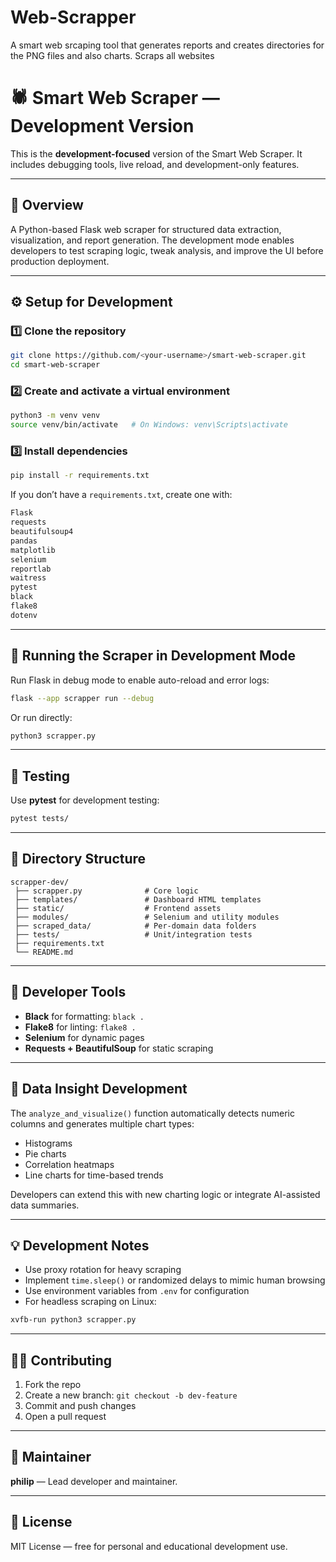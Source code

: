 # Web-Scrapper
A smart web srcaping tool that generates reports and creates directories for the PNG files and also charts. Scraps all websites

# 🕷️ Smart Web Scraper — Development Version

This is the **development-focused** version of the Smart Web Scraper. It includes debugging tools, live reload, and development-only features.

---

## 🧩 Overview
A Python-based Flask web scraper for structured data extraction, visualization, and report generation. The development mode enables developers to test scraping logic, tweak analysis, and improve the UI before production deployment.

---

## ⚙️ Setup for Development

### 1️⃣ Clone the repository
```bash
git clone https://github.com/<your-username>/smart-web-scraper.git
cd smart-web-scraper
```

### 2️⃣ Create and activate a virtual environment
```bash
python3 -m venv venv
source venv/bin/activate   # On Windows: venv\Scripts\activate
```

### 3️⃣ Install dependencies
```bash
pip install -r requirements.txt
```

If you don’t have a `requirements.txt`, create one with:
```bash
Flask
requests
beautifulsoup4
pandas
matplotlib
selenium
reportlab
waitress
pytest
black
flake8
dotenv
```

---

## 🧠 Running the Scraper in Development Mode
Run Flask in debug mode to enable auto-reload and error logs:
```bash
flask --app scrapper run --debug
```

Or run directly:
```bash
python3 scrapper.py
```

---

## 🧪 Testing
Use **pytest** for development testing:
```bash
pytest tests/
```

---

## 🧱 Directory Structure
```
scrapper-dev/
 ├── scrapper.py              # Core logic
 ├── templates/               # Dashboard HTML templates
 ├── static/                  # Frontend assets
 ├── modules/                 # Selenium and utility modules
 ├── scraped_data/            # Per-domain data folders
 ├── tests/                   # Unit/integration tests
 ├── requirements.txt
 └── README.md
```

---

## 🧰 Developer Tools
- **Black** for formatting: `black .`
- **Flake8** for linting: `flake8 .`
- **Selenium** for dynamic pages
- **Requests + BeautifulSoup** for static scraping

---

## 🧮 Data Insight Development
The `analyze_and_visualize()` function automatically detects numeric columns and generates multiple chart types:
- Histograms
- Pie charts
- Correlation heatmaps
- Line charts for time-based trends

Developers can extend this with new charting logic or integrate AI-assisted data summaries.

---

## 💡 Development Notes
- Use proxy rotation for heavy scraping
- Implement `time.sleep()` or randomized delays to mimic human browsing
- Use environment variables from `.env` for configuration
- For headless scraping on Linux:
```bash
xvfb-run python3 scrapper.py
```

---

## 🧑‍💻 Contributing
1. Fork the repo
2. Create a new branch: `git checkout -b dev-feature`
3. Commit and push changes
4. Open a pull request

---

## 👥 Maintainer
**philip** — Lead developer and maintainer.

---

## 📜 License
MIT License — free for personal and educational development use.
